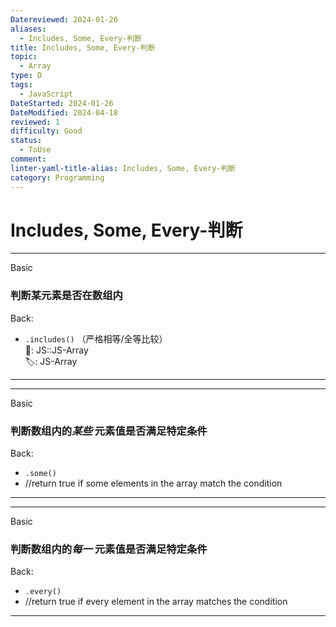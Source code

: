 ```yaml
---
Datereviewed: 2024-01-26
aliases:
  - Includes, Some, Every-判断
title: Includes, Some, Every-判断
topic:
  - Array
type: D
tags:
  - JavaScript
DateStarted: 2024-01-26
DateModified: 2024-04-18
reviewed: 1
difficulty: Good
status:
  - ToUse
comment: 
linter-yaml-title-alias: Includes, Some, Every-判断
category: Programming
---
```


# Includes, Some, Every-判断

---

Basic

### 判断某元素是否在数组内

Back:

- `.includes()` （严格相等/全等比较）  
📌: JS::JS-Array  
🏷️: JS-Array
<!--ID: 1706600287384-->

---

<!--SR:!2024-02-01,3,250-->

---

Basic

### 判断数组内的*某些* 元素值是否满足特定条件

Back:

- `.some()`
- //return true if some elements in the array match the condition
<!--ID: 1706600287387-->

---

---

Basic

### 判断数组内的*每一* 元素值是否满足特定条件

Back:

- `.every()`
- //return true if every element in the array matches the condition
<!--ID: 1706600287391-->

---
